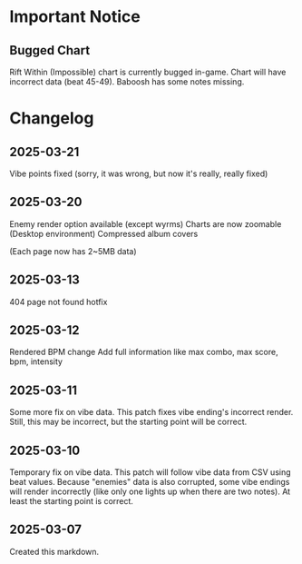 # Important Notice

## Bugged Chart

Rift Within (Impossible) chart is currently bugged in-game. Chart will have incorrect data (beat 45-49).
Baboosh has some notes missing.

# Changelog

## 2025-03-21

Vibe points fixed (sorry, it was wrong, but now it's really, really fixed)

## 2025-03-20

Enemy render option available (except wyrms)
Charts are now zoomable (Desktop environment)
Compressed album covers

(Each page now has 2~5MB data)

## 2025-03-13

404 page not found hotfix

## 2025-03-12

Rendered BPM change
Add full information like max combo, max score, bpm, intensity

## 2025-03-11

Some more fix on vibe data. This patch fixes vibe ending's incorrect render.
Still, this may be incorrect, but the starting point will be correct.

## 2025-03-10

Temporary fix on vibe data. This patch will follow vibe data from CSV using beat values.
Because "enemies" data is also corrupted, some vibe endings will render incorrectly (like only one lights up when there are two notes).
At least the starting point is correct.

## 2025-03-07

Created this markdown.
